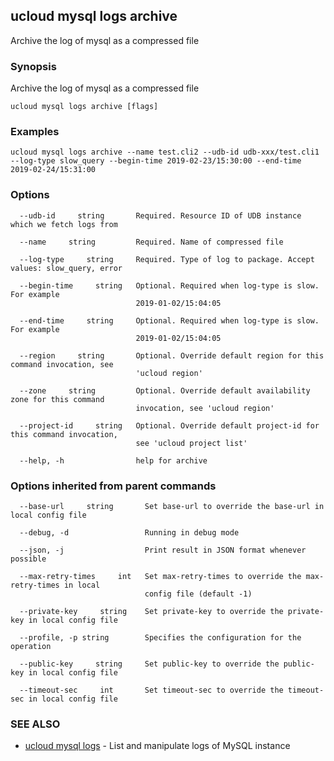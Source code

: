 ## ucloud mysql logs archive

Archive the log of mysql as a compressed file

### Synopsis

Archive the log of mysql as a compressed file

```
ucloud mysql logs archive [flags]
```

### Examples

```
ucloud mysql logs archive --name test.cli2 --udb-id udb-xxx/test.cli1 --log-type slow_query --begin-time 2019-02-23/15:30:00 --end-time 2019-02-24/15:31:00
```

### Options

```
  --udb-id     string       Required. Resource ID of UDB instance which we fetch logs from 

  --name     string         Required. Name of compressed file 

  --log-type     string     Required. Type of log to package. Accept values: slow_query, error 

  --begin-time     string   Optional. Required when log-type is slow. For example
                            2019-01-02/15:04:05 

  --end-time     string     Optional. Required when log-type is slow. For example
                            2019-01-02/15:04:05 

  --region     string       Optional. Override default region for this command invocation, see
                            'ucloud region' 

  --zone     string         Optional. Override default availability zone for this command
                            invocation, see 'ucloud region' 

  --project-id     string   Optional. Override default project-id for this command invocation,
                            see 'ucloud project list' 

  --help, -h                help for archive 

```

### Options inherited from parent commands

```
  --base-url     string       Set base-url to override the base-url in local config file 

  --debug, -d                 Running in debug mode 

  --json, -j                  Print result in JSON format whenever possible 

  --max-retry-times     int   Set max-retry-times to override the max-retry-times in local
                              config file (default -1) 

  --private-key     string    Set private-key to override the private-key in local config file 

  --profile, -p string        Specifies the configuration for the operation 

  --public-key     string     Set public-key to override the public-key in local config file 

  --timeout-sec     int       Set timeout-sec to override the timeout-sec in local config file 

```

### SEE ALSO

* [ucloud mysql logs](cli/cmd/ucloud/mysql/logs)	 - List and manipulate logs of MySQL instance

